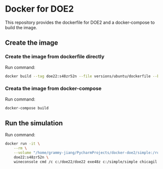 # Docker for DOE2

This repository provides the dockerfile for DOE2 and a docker-compose to build
the image.

## Create the image

### Create the image from dockerfile directly

Run command:
```bash
docker build --tag doe22:s48zr52n --file versions/ubuntu/dockerfile --build-arg DOE22PASSWORD=password .
```

### Creata the image from docker-compose

Run command:
```bash
docker-compose build
```

## Run the simulation

Run command:
```bash
docker run -it \
    --rm \
    --volume "/home/grammy-jiang/PycharmProjects/docker-doe2/simple:/root/.wine/drive_c/simple" \
    doe22:s48zr52n \
    wineconsole cmd /c c:/doe22/doe22 exe48z c:/simple/simple chicagil
```
